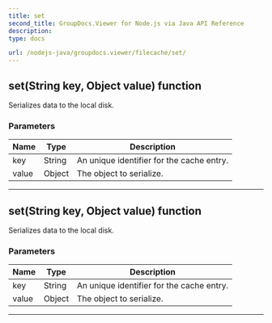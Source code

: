 ```yaml
---
title: set
second_title: GroupDocs.Viewer for Node.js via Java API Reference
description: 
type: docs

url: /nodejs-java/groupdocs.viewer/filecache/set/
---
```


## set(String key, Object value)  function

 Serializes data to the local disk.
 

### Parameters

| Name | Type | Description |
| --- | --- | --- |
| key | String | An unique identifier for the cache entry. |
| value | Object | The object to serialize. |


---


## set(String key, Object value)  function

 Serializes data to the local disk.
 

### Parameters

| Name | Type | Description |
| --- | --- | --- |
| key | String | An unique identifier for the cache entry. |
| value | Object | The object to serialize. |


---


